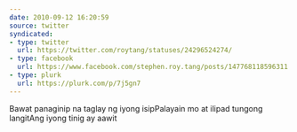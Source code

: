 ```yaml
---
date: 2010-09-12 16:20:59
source: twitter
syndicated:
- type: twitter
  url: https://twitter.com/roytang/statuses/24296524274/
- type: facebook
  url: https://www.facebook.com/stephen.roy.tang/posts/147768118596311
- type: plurk
  url: https://plurk.com/p/7j5gn7
---
```


Bawat panaginip na taglay ng iyong isipPalayain mo at ilipad tungong langitAng iyong tinig ay aawit